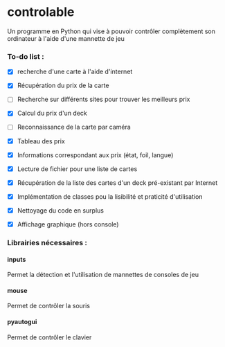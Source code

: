 # controlable
Un programme en Python qui vise à pouvoir contrôler complètement son ordinateur à l'aide d'une mannette de jeu 

### To-do list : 
- [x] recherche d'une carte à l'aide d'internet
- [x] Récupération du prix de la carte
- [ ] Recherche sur différents sites pour trouver les meilleurs prix
- [x] Calcul du prix d'un deck
- [ ] Reconnaissance de la carte par caméra
- [x] Tableau des prix
- [x] Informations correspondant aux prix (état, foil, langue)
- [x] Lecture de fichier pour une liste de cartes
- [x] Récupération de la liste des cartes d'un deck pré-existant par Internet
- [x] Implémentation de classes pou la lisibilité et praticité d'utilisation
- [x] Nettoyage du code en surplus
- [x] Affichage graphique (hors console)


### Librairies nécessaires : 
#### inputs
Permet la détection et l'utilisation de mannettes de consoles de jeu
#### mouse
Permet de contrôler la souris
#### pyautogui
Permet de contrôler le clavier
